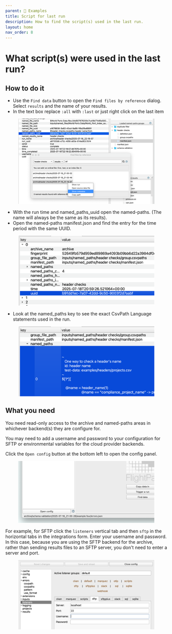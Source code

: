```yaml
---
parent: 🎨 Examples
title: Script for last run
description: How to find the script(s) used in the last run.
layout: home
nav_order: 8
---
```


# What script(s) were used in the last run?

## How to do it

* Use the `Find data` button to open the `Find files by reference` dialog. Select `results` and the name of your results.&#x20;
* In the text box replace `:all` with `:last`  or just right click on the last item

<figure><img src="/assets/app_images/named_paths_uuid.png" alt=""><figcaption></figcaption></figure>

* With the run time and named\_paths\_uuid open the named-paths. (The name will always be the same as its results).&#x20;
* Open the named-paths manifest.json and find the entry for the time period with the same UUID.

<figure><img src="/assets/app_images/captured_time_and_uuid.png" alt="" width="563"><figcaption></figcaption></figure>

* Look at the named\_paths key to see the exact CsvPath Language statements used in the run.

<figure><img src="/assets/app_images/captured_named_paths.png" alt="" width="563"><figcaption></figcaption></figure>

## What you need

You need read-only access to the archive and named-paths areas in whichever backend(s) they are configure for.&#x20;

You may need to add a username and password to your configuration for SFTP or environmental variables for the cloud provider backends.

Click the `Open config` button at the bottom left to open the config panel.

<figure><img src="/assets/app_images/open_config_button.png" alt="" width="563"><figcaption></figcaption></figure>

For example, for SFTP click the `listeners` vertical tab and then `sftp` in the horizontal tabs in the integrations form. Enter your username and password. In this case, because you are using the SFTP backend for the archive, rather than sending results files to an SFTP server, you don't need to enter a server and port.

<figure><img src="/assets/app_images/listeners_sftp_form.png" alt=""><figcaption></figcaption></figure>


